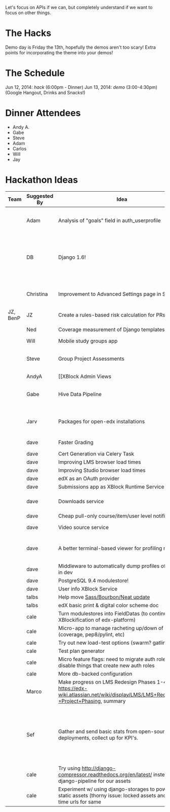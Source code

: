 Let's focus on APIs if we can, but completely understand if we want to focus on other things.

# The Hacks

Demo day is Friday the 13th, hopefully the demos aren't too scary! Extra points for incorporating the theme into your demos!

# The Schedule
Jun 12, 2014: *hack* (6:00pm - Dinner)
Jun 13, 2014: *demo* (3:00-4:30pm) (Google Hangout, Drinks and Snacks!)

# Dinner Attendees
* Andy A.
* Gabe 
* Steve
* Adam
* Carlos
* Will
* Jay

# Hackathon Ideas

Team | Suggested By | Idea        | Notes
-----|--------------|-------------|-------
| | Adam | Analysis of "goals" field in auth_userprofile | Why do people sign up for edX? Do student goals correlate with success? Completion rates? Courses enrolled in?
| | DB      | Django 1.6! | It's a crazy idea. But I want to give it a shot. ([the work begins here](https://github.com/edx/xblock-sdk/pull/10)); (dave: maybe 1.7? It's almost out... cale: shoot for 1.7! Also, see https://github.com/edx/edx-platform/wiki/Moving-to-Django-1.7)
| | Christina| Improvement to Advanced Settings page in Studio | Display names, help, hide "deprecated" fields, possibly validation. Add some structure; links to docs for each
| JZ, BenP | JZ | Create a rules-based risk calculation for PRs | I got started with this [here](https://github.com/jzoldak/gh-pr-risk)
|| Ned     | Coverage measurement of Django templates | Last time was Mako, let's try Django.
|| Will    | Mobile study groups app  |  |
||Steve   | Group Project Assessments | Allow a group of students to collaborate on a single project, submit it for review, then grade peer groups. Yay! |
||AndyA | [[XBlock Admin Views|xblock-admin-views]] | Support global/course-scoped admin pages for xblocks (for Studio, but would love help with Instructor Dashboard integration) |
||Gabe | Hive Data Pipeline | Load all event data (and maybe some other sources) in to hive tables to experiment with and run adhoc queries against. |
||Jarv | Packages for open-edx installations | Install edX without having to go out to pypi, github, with a package for every role. How about `apt-get install edx`?
|| dave  | Faster Grading | A few different possibilities, starting with reducing SQL queries.
|| dave  | Cert Generation via Celery Task | 
|| dave  | Improving LMS browser load times | 
|| dave  | Improving Studio browser load times |
|| dave  | edX as an OAuth provider | i.e. SSO between edX apps
|| dave  | Submissions app as XBlock Runtime Service | 
|| dave  | Downloads service | A facility for writing files to S3 that would be made available for XBlocks.
|| dave  | Cheap pull-only course/item/user level notifications | 
|| dave  | Video source service | abstract away different locations/encodings
|| dave  | A better terminal-based viewer for profiling results | i.e. a better RunSnakeRun (something like/based on https://github.com/nedbat/memsee could be cool)
|| dave  | Middleware to automatically dump profiles of views in dev | to make performance debugging easier
|| dave  | PostgreSQL 9.4 modulestore! |
|| dave  | User info XBlock Service |
|| talbs | Help move [Sass/Bourbon/Neat update](https://github.com/edx/edx-platform/pull/3462)
|| talbs | edX basic print & digital color scheme doc |
|| cale  | Turn modulestores into FieldDatas (to continue the XBlockification of edx-platform) |
|| cale  | Micro-app to manage racheting up/down of values (coverage, pep8/pylint, etc) |
|| cale  | Try out new load-test options (swarm? gatling?) |
|| cale  | Test plan generator |
|| cale  | Micro feature flags: need to migrate auth roles? Just disable things that create new auth roles |
|| cale  | More db-backed configuration |
|| Marco  | Make progress on LMS Redesign Phases 1-4 see: https://edx-wiki.atlassian.net/wiki/display/LMS/LMS+Redesign+-+Project+Phasing, summary  |
|| Sef | Gather and send basic stats from open-source deployments, collect up for KPI's.  | Reqts: Opt in.  management command to preview what would be sent, send once, or send periodically (celery beat?).  Aggregate stats only: enrollments, certificates, etc.  Server to collect stats.  What transport, email? I can't participate myself, but would be a fun feature to hack in |
|| cale | Try using http://django-compressor.readthedocs.org/en/latest/ instead of django-pipeline for our assets |
|| cale | Experiment w/ using django-storages to power our static assets (thorny issue: locked assets and one-time urls for same |
